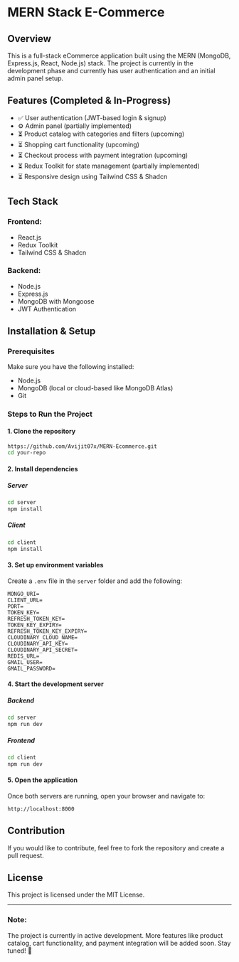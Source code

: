 # MERN Stack E-Commerce

## Overview
This is a full-stack eCommerce application built using the MERN (MongoDB, Express.js, React, Node.js) stack. The project is currently in the development phase and currently has user authentication and an initial admin panel setup.

## Features (Completed & In-Progress)
- ✅ User authentication (JWT-based login & signup)
- ⚙️ Admin panel (partially implemented)
- ⏳ Product catalog with categories and filters (upcoming)
- ⏳ Shopping cart functionality (upcoming)
- ⏳ Checkout process with payment integration (upcoming)
- ⏳ Redux Toolkit for state management (partially implemented)
- ⏳ Responsive design using Tailwind CSS & Shadcn

## Tech Stack
### Frontend:
- React.js
- Redux Toolkit
- Tailwind CSS & Shadcn

### Backend:
- Node.js
- Express.js
- MongoDB with Mongoose
- JWT Authentication

## Installation & Setup

### Prerequisites
Make sure you have the following installed:
- Node.js
- MongoDB (local or cloud-based like MongoDB Atlas)
- Git

### Steps to Run the Project
#### 1. Clone the repository
```sh
https://github.com/Avijit07x/MERN-Ecommerce.git
cd your-repo
```

#### 2. Install dependencies
##### Server
```sh
cd server
npm install
```
##### Client
```sh
cd client
npm install
```

#### 3. Set up environment variables
Create a `.env` file in the `server` folder and add the following:
```
MONGO_URI=
CLIENT_URL=
PORT=
TOKEN_KEY=
REFRESH_TOKEN_KEY=
TOKEN_KEY_EXPIRY=
REFRESH_TOKEN_KEY_EXPIRY=
CLOUDINARY_CLOUD_NAME=
CLOUDINARY_API_KEY=
CLOUDINARY_API_SECRET=
REDIS_URL=
GMAIL_USER=
GMAIL_PASSWORD=
```

#### 4. Start the development server
##### Backend
```sh
cd server
npm run dev
```
##### Frontend
```sh
cd client
npm run dev
```

#### 5. Open the application
Once both servers are running, open your browser and navigate to:
```
http://localhost:8000
```

## Contribution
If you would like to contribute, feel free to fork the repository and create a pull request.

## License
This project is licensed under the MIT License.

---
### Note:
The project is currently in active development. More features like product catalog, cart functionality, and payment integration will be added soon. Stay tuned! 🚀

